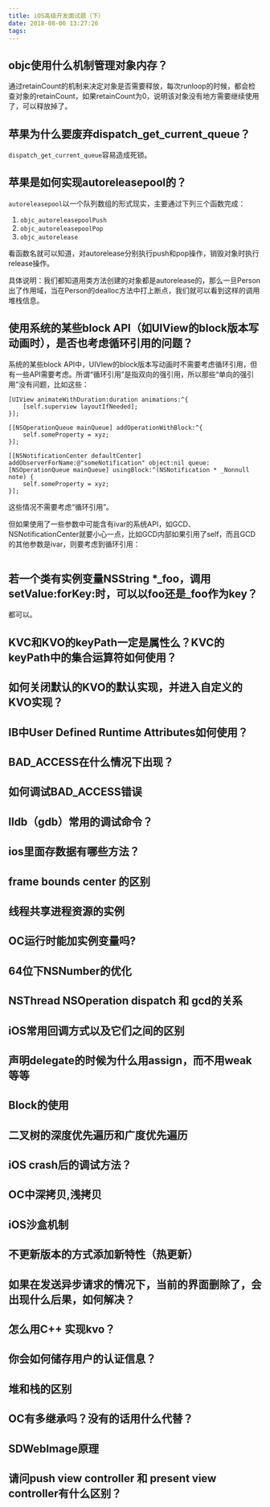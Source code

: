 ```yaml
---
title: iOS高级开发面试题（下）
date: 2018-08-06 13:27:26
tags:
---
```


## objc使用什么机制管理对象内存？
通过retainCount的机制来决定对象是否需要释放，每次runloop的时候，都会检查对象的retainCount，如果retainCount为0，说明该对象没有地方需要继续使用了，可以释放掉了。
<!-- more -->

## 苹果为什么要废弃dispatch_get_current_queue？
`dispatch_get_current_queue`容易造成死锁。

## 苹果是如何实现autoreleasepool的？
`autoreleasepool`以一个队列数组的形式现实，主要通过下列三个函数完成：
1. `objc_autoreleasepoolPush`
2. `objc_autoreleasepoolPop`
3. `objc_autorelease`

看函数名就可以知道，对autorelease分别执行push和pop操作，销毁对象时执行release操作。

具体说明：我们都知道用类方法创建的对象都是autorelease的，那么一旦Person出了作用域，当在Person的dealloc方法中打上断点，我们就可以看到这样的调用堆栈信息。

## 使用系统的某些block API（如UIView的block版本写动画时），是否也考虑循环引用的问题？

系统的某些block API中，UIVIew的block版本写动画时不需要考虑循环引用，但有一些API需要考虑。所谓“循环引用”是指双向的强引用，所以那些“单向的强引用”没有问题，比如这些：
``` objc
[UIView animateWithDuration:duration animations:^{
    [self.superview layoutIfNeeded];
}];

[[NSOperationQueue mainQueue] addOperationWithBlock:^{
    self.someProperty = xyz;
}];

[[NSNotificationCenter defaultCenter] addObserverForName:@"someNotification" object:nil queue:[NSOperationQueue mainQueue] usingBlock:^(NSNotification * _Nonnull note) {
    self.someProperty = xyz;
}];
```
这些情况不需要考虑“循环引用”。

但如果使用了一些参数中可能含有ivar的系统API，如GCD、NSNotificationCenter就要小心一点，比如GCD内部如果引用了self，而且GCD的其他参数是ivar，则要考虑到循环引用：
``` objc

```

## 若一个类有实例变量NSString *_foo，调用setValue:forKey:时，可以以foo还是_foo作为key？
都可以。

## KVC和KVO的keyPath一定是属性么？KVC的keyPath中的集合运算符如何使用？

## 如何关闭默认的KVO的默认实现，并进入自定义的KVO实现？

## IB中User Defined Runtime Attributes如何使用？

## BAD_ACCESS在什么情况下出现？


## 如何调试BAD_ACCESS错误

## lldb（gdb）常用的调试命令？

## ios里面存数据有哪些方法？

## frame bounds center 的区别

## 线程共享进程资源的实例

## OC运行时能加实例变量吗?

## 64位下NSNumber的优化

## NSThread NSOperation dispatch 和 gcd的关系

## iOS常用回调方式以及它们之间的区别

## 声明delegate的时候为什么用assign，而不用weak等等

## Block的使用

## 二叉树的深度优先遍历和广度优先遍历

## iOS crash后的调试方法？

## OC中深拷贝,浅拷贝

## iOS沙盒机制

## 不更新版本的方式添加新特性（热更新）

## 如果在发送异步请求的情况下，当前的界面删除了，会出现什么后果，如何解决？

## 怎么用C++ 实现kvo？

## 你会如何储存用户的认证信息？

## 堆和栈的区别

## OC有多继承吗？没有的话用什么代替？

## SDWebImage原理

## 请问push view controller 和 present view controller有什么区别？